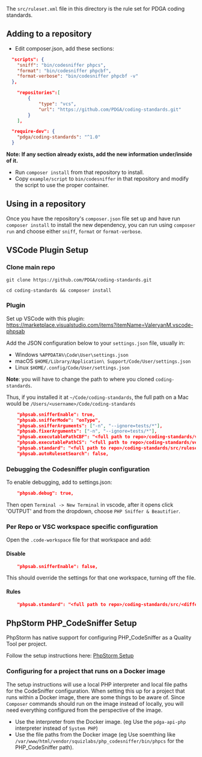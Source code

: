 The `src/ruleset.xml` file in this directory is the rule set for PDGA coding standards.

## Adding to a repository

* Edit composer.json, add these sections:

```json
  "scripts": {
    "sniff": "bin/codesniffer phpcs",
    "format": "bin/codesniffer phpcbf",
    "format-verbose": "bin/codesniffer phpcbf -v"
  },
```

```json
    "repositories":[
        {
            "type": "vcs",
            "url": "https://github.com/PDGA/coding-standards.git"
        }
    ],
```

```json
  "require-dev": {
    "pdga/coding-standards": "^1.0"
  }
```

**Note: If any section already exists, add the new information under/inside of it.**

* Run `composer install` from that repository to install.
* Copy `example/script` to `bin/codesniffer` in that repository and modify the script to use the proper container.

## Using in a repository

Once you have the repository's `composer.json` file set up and have run `composer install` to install the new dependency,
you can run using `composer run` and choose either `sniff`, `format` or `format-verbose`.

## VSCode Plugin Setup

### Clone main repo

`git clone https://github.com/PDGA/coding-standards.git`

`cd coding-standards && composer install`

### Plugin

Set up VSCode with this plugin: https://marketplace.visualstudio.com/items?itemName=ValeryanM.vscode-phpsab

Add the JSON configuration below to your `settings.json` file, usually in:

* Windows `%APPDATA%\Code\User\settings.json`
* macOS `$HOME/Library/Application\ Support/Code/User/settings.json`
* Linux `$HOME/.config/Code/User/settings.json`

**Note**: you will have to change the path to where you cloned `coding-standards`.

Thus, if you installed it at `~/Code/coding-standards`, the full path on a Mac would be `/Users/<username>/Code/coding-standards`

```json
    "phpsab.snifferEnable": true,
    "phpsab.snifferMode": "onType",
    "phpsab.snifferArguments": ["-n", "--ignore=tests/*"],
    "phpsab.fixerArguments": ["-n", "--ignore=tests/*"],
    "phpsab.executablePathCBF": "<full path to repo>/coding-standards/vendor/bin/phpcbf",
    "phpsab.executablePathCS": "<full path to repo>/coding-standards/vendor/bin/phpcs",
    "phpsab.standard": "<full path to repo>/coding-standards/src/ruleset.xml",
    "phpsab.autoRulesetSearch": false,
```

### Debugging the Codesniffer plugin configuration

To enable debugging, add to settings.json:

```json
    "phpsab.debug": true,
```

Then open `Terminal -> New Terminal` in vscode, after it opens click 'OUTPUT' and from the dropdown, choose
`PHP Sniffer & Beautifier`.

### Per Repo or VSC workspace specific configuration

Open the `.code-workspace` file for that workspace and add:

#### Disable

```json
    "phpsab.snifferEnable": false,
```

This should override the settings for that one workspace, turning off the file.

#### Rules

```json
    "phpsab.standard": "<full path to repo>/coding-standards/src/<different ruleset>.xml",
```

## PhpStorm PHP_CodeSniffer Setup

PhpStorm has native support for configuring PHP_CodeSniffer as a Quality Tool per project.

Follow the setup instructions here: [PhpStorm Setup](https://www.jetbrains.com/help/phpstorm/using-php-code-sniffer.html#installing-configuring-code-sniffer)

### Configuring for a project that runs on a Docker image
The setup instructions will use a local PHP interpreter and local file paths for the CodeSniffer configuration. 
When setting this up for a project that runs within a Docker image, there are some things to be aware of. 
Since `Composer` commands should run on the image instead of locally, you will need everything configured from the perspective of the image.
- Use the interpreter from the Docker image. (eg Use the `pdga-api-php` interpreter instead of `System PHP`)
- Use the file paths from the Docker image (eg Use soemthing like `/var/www/html/vendor/squizlabs/php_codesniffer/bin/phpcs` for the PHP_CodeSniffer path).
